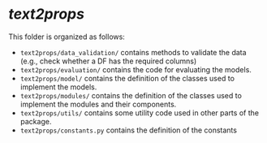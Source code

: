 # *text2props*

This folder is organized as follows:

- `text2props/data_validation/` contains methods to validate the data (e.g., check whether a DF has the required columns)
- `text2props/evaluation/` contains the code for evaluating the models.
- `text2props/model/` contains the definition of the classes used to implement the models.
- `text2props/modules/` contains the definition of the classes used to implement the modules and their components.
- `text2props/utils/` contains some utility code used in other parts of the package.
- `text2props/constants.py` contains the definition of the constants